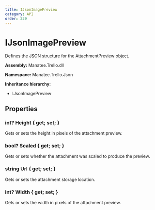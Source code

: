 ```yaml
---
title: IJsonImagePreview
category: API
order: 229
---
```


# IJsonImagePreview

Defines the JSON structure for the AttachmentPreview object.

**Assembly:** Manatee.Trello.dll

**Namespace:** Manatee.Trello.Json

**Inheritance hierarchy:**

- IJsonImagePreview

## Properties

### int? Height { get; set; }

Gets or sets the height in pixels of the attachment preview.

### bool? Scaled { get; set; }

Gets or sets whether the attachment was scaled to produce the preview.

### string Url { get; set; }

Gets or sets the attachment storage location.

### int? Width { get; set; }

Gets or sets the width in pixels of the attachment preview.


